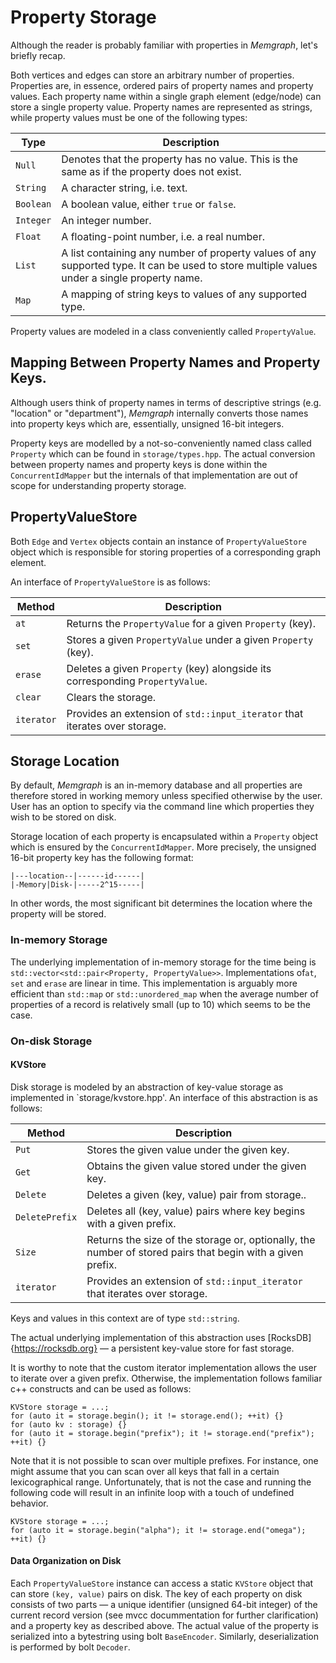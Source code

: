 # Property Storage

Although the reader is probably familiar with properties in *Memgraph*, let's
briefly recap.

Both vertices and edges can store an arbitrary number of properties. Properties
are, in essence, ordered pairs of property names and property values. Each
property name within a single graph element (edge/node) can store a single
property value. Property names are represented as strings, while property values
must be one of the following types:

 Type      | Description
-----------|------------
 `Null`    | Denotes that the property has no value. This is the same as if the property does not exist.
 `String`  | A character string, i.e. text.
 `Boolean` | A boolean value, either `true` or `false`.
 `Integer` | An integer number.
 `Float`   | A floating-point number, i.e. a real number.
 `List`    | A list containing any number of property values of any supported type. It can be used to store multiple values under a single property name.
 `Map`     | A mapping of string keys to values of any supported type.

Property values are modeled in a class conveniently called `PropertyValue`.

## Mapping Between Property Names and Property Keys.

Although users think of property names in terms of descriptive strings
(e.g. "location" or "department"), *Memgraph* internally converts those names
into property keys which are, essentially, unsigned 16-bit integers.

Property keys are modelled by a not-so-conveniently named class called
`Property` which can be found in `storage/types.hpp`. The actual conversion
between property names and property keys is done within the `ConcurrentIdMapper`
but the internals of that implementation are out of scope for understanding
property storage.

## PropertyValueStore

Both `Edge` and `Vertex` objects contain an instance of `PropertyValueStore`
object which is responsible for storing properties of a corresponding graph
element.

An interface of `PropertyValueStore` is as follows:

 Method    | Description
-----------|------------
 `at`      | Returns the `PropertyValue` for a given `Property` (key).
 `set`     | Stores a given `PropertyValue` under a given `Property` (key).
 `erase`   | Deletes a given `Property` (key) alongside its corresponding `PropertyValue`.
 `clear`   | Clears the storage.
 `iterator`| Provides an extension of `std::input_iterator` that iterates over storage.

## Storage Location

By default, *Memgraph* is an in-memory database and all properties are therefore
stored in working memory unless specified otherwise by the user. User has an
option to specify via the command line which properties they wish to be stored
on disk.

Storage location of each property is encapsulated within a `Property` object
which is ensured by the `ConcurrentIdMapper`. More precisely, the unsigned 16-bit
property key has the following format:

```
|---location--|------id------|
|-Memory|Disk-|-----2^15-----|
```

In other words, the most significant bit determines the location where the
property will be stored.

### In-memory Storage

The underlying implementation of in-memory storage for the time being is
`std::vector<std::pair<Property, PropertyValue>>`. Implementations of`at`, `set`
and `erase` are linear in time. This implementation is arguably more efficient
than `std::map` or `std::unordered_map` when the average number of properties of
a record is relatively small (up to 10) which seems to be the case.

### On-disk Storage

#### KVStore

Disk storage is modeled by an abstraction of key-value storage as implemented in
`storage/kvstore.hpp'. An interface of this abstraction is as follows:

 Method         | Description
----------------|------------
 `Put`          | Stores the given value under the given key.
 `Get`          | Obtains the given value stored under the given key.
 `Delete`       | Deletes a given (key, value) pair from storage..
 `DeletePrefix` | Deletes all (key, value) pairs where key begins with a given prefix.
 `Size`         | Returns the size of the storage or, optionally, the number of stored pairs that begin with a given prefix.
 `iterator`     | Provides an extension of `std::input_iterator` that iterates over storage.

Keys and values in this context are of type `std::string`.

The actual underlying implementation of this abstraction uses
[RocksDB]{https://rocksdb.org} &mdash; a persistent key-value store for fast
storage.

It is worthy to note that the custom iterator implementation allows the user
to iterate over a given prefix. Otherwise, the implementation follows familiar
c++ constructs and can be used as follows:

```
KVStore storage = ...;
for (auto it = storage.begin(); it != storage.end(); ++it) {}
for (auto kv : storage) {}
for (auto it = storage.begin("prefix"); it != storage.end("prefix"); ++it) {}
```

Note that it is not possible to scan over multiple prefixes. For instance, one
might assume that you can scan over all keys that fall in a certain
lexicographical range. Unfortunately, that is not the case and running the
following code will result in an infinite loop with a touch of undefined
behavior.

```
KVStore storage = ...;
for (auto it = storage.begin("alpha"); it != storage.end("omega"); ++it) {}
```

#### Data Organization on Disk

Each `PropertyValueStore` instance can access a static `KVStore` object that can
store `(key, value)` pairs on disk. The key of each property on disk consists of
two parts &mdash; a unique identifier (unsigned 64-bit integer) of the current
record version (see mvcc docummentation for further clarification) and a
property key as described above. The actual value of the property is serialized
into a bytestring using bolt `BaseEncoder`. Similarly, deserialization is
performed by bolt `Decoder`.
